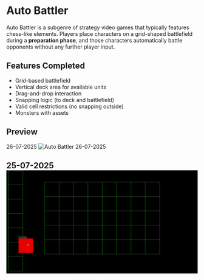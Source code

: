 # Auto Battler

Auto Battler is a subgenre of strategy video games that typically features chess-like elements. Players place characters on a grid-shaped battlefield during a **preparation phase**, and those characters automatically battle opponents without any further player input.

## Features Completed

- Grid-based battlefield
- Vertical deck area for available units
- Drag-and-drop interaction
- Snapping logic (to deck and battlefield)
- Valid cell restrictions (no snapping outside)
- Monsters with assets
## Preview

26-07-2025
![Auto Battler 26-07-2025](docs/AutoBattle_26-07-2025.gif)

25-07-2025
![Auto Battler 25-07-2025](docs/AutoBattle_25-07-2025.gif)
---
